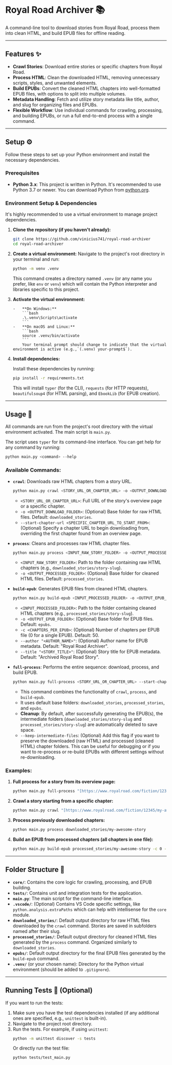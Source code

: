 # Royal Road Archiver 📚

A command-line tool to download stories from Royal Road, process them into clean HTML, and build EPUB files for offline reading.

---

## Features ✨

-   **Crawl Stories**: Download entire stories or specific chapters from Royal Road.
-   **Process HTML**: Clean the downloaded HTML, removing unnecessary scripts, styles, and unwanted elements.
-   **Build EPUBs**: Convert the cleaned HTML chapters into well-formatted EPUB files, with options to split into multiple volumes.
-   **Metadata Handling**: Fetch and utilize story metadata like title, author, and slug for organizing files and EPUBs.
-   **Flexible Workflow**: Use individual commands for crawling, processing, and building EPUBs, or run a full end-to-end process with a single command.

---

## Setup ⚙️

Follow these steps to set up your Python environment and install the necessary dependencies.

### Prerequisites

-   **Python 3.x**: This project is written in Python. It's recommended to use Python 3.7 or newer. You can download Python from [python.org](https://www.python.org/).

### Environment Setup & Dependencies

It's highly recommended to use a virtual environment to manage project dependencies.

1.  **Clone the repository (if you haven't already):**

    ```bash
    git clone https://github.com/vinicius741/royal-road-archiver
    cd royal-road-archiver
    ```

2.  **Create a virtual environment:**
    Navigate to the project's root directory in your terminal and run:

    ```bash
    python -m venv .venv
    ```

    This command creates a directory named `.venv` (or any name you prefer, like `env` or `venv`) which will contain the Python interpreter and libraries specific to this project.

3.  **Activate the virtual environment:**

        -   **On Windows:**
            ```bash
            .\.venv\Scripts\activate
            ```
        -   **On macOS and Linux:**
            ```bash
            source .venv/bin/activate
            ```
            Your terminal prompt should change to indicate that the virtual environment is active (e.g.,`(.venv) your-prompt$`).

4.  **Install dependencies:**

    Install these dependencies by running:

    ```bash
    pip install -r requirements.txt
    ```

    This will install `typer` (for the CLI), `requests` (for HTTP requests), `beautifulsoup4` (for HTML parsing), and `EbookLib` (for EPUB creation).

---

## Usage 🚀

All commands are run from the project's root directory with the virtual environment activated. The main script is `main.py`.

The script uses `typer` for its command-line interface. You can get help for any command by running:

```bash
python main.py <command> --help
```

### Available Commands:

-   **`crawl`**: Downloads raw HTML chapters from a story URL.

    ```bash
    python main.py crawl <STORY_URL_OR_CHAPTER_URL> -o <OUTPUT_DOWNLOAD_FOLDER> --start-chapter-url <SPECIFIC_CHAPTER_URL_TO_START_FROM>
    ```

    -   `<STORY_URL_OR_CHAPTER_URL>`: Full URL of the story's overview page or a specific chapter.
    -   `-o <OUTPUT_DOWNLOAD_FOLDER>`: (Optional) Base folder for raw HTML files. Default: `downloaded_stories`.
    -   `--start-chapter-url <SPECIFIC_CHAPTER_URL_TO_START_FROM>`: (Optional) Specify a chapter URL to begin downloading from, overriding the first chapter found from an overview page.

-   **`process`**: Cleans and processes raw HTML chapter files.

    ```bash
    python main.py process <INPUT_RAW_STORY_FOLDER> -o <OUTPUT_PROCESSED_FOLDER>
    ```

    -   `<INPUT_RAW_STORY_FOLDER>`: Path to the folder containing raw HTML chapters (e.g., `downloaded_stories/story-slug`).
    -   `-o <OUTPUT_PROCESSED_FOLDER>`: (Optional) Base folder for cleaned HTML files. Default: `processed_stories`.

-   **`build-epub`**: Generates EPUB files from cleaned HTML chapters.

    ```bash
    python main.py build-epub <INPUT_PROCESSED_FOLDER> -o <OUTPUT_EPUB_FOLDER> -c <CHAPTERS_PER_EPUB> --author "<AUTHOR_NAME>" --title "<STORY_TITLE>"
    ```

    -   `<INPUT_PROCESSED_FOLDER>`: Path to the folder containing cleaned HTML chapters (e.g., `processed_stories/story-slug`).
    -   `-o <OUTPUT_EPUB_FOLDER>`: (Optional) Base folder for EPUB files. Default: `epubs`.
    -   `-c <CHAPTERS_PER_EPUB>`: (Optional) Number of chapters per EPUB file (0 for a single EPUB). Default: 50.
    -   `--author "<AUTHOR_NAME>"`: (Optional) Author name for EPUB metadata. Default: "Royal Road Archiver".
    -   `--title "<STORY_TITLE>"`: (Optional) Story title for EPUB metadata. Default: "Archived Royal Road Story".

-   **`full-process`**: Performs the entire sequence: download, process, and build EPUB.
    ```bash
    python main.py full-process <STORY_URL_OR_CHAPTER_URL> --start-chapter-url <SPECIFIC_CHAPTER_URL_TO_START_FROM> -c <CHAPTERS_PER_EPUB> --author "<AUTHOR_NAME>" --title "<STORY_TITLE>" --keep-intermediate-files
    ```
    -   This command combines the functionality of `crawl`, `process`, and `build-epub`.
    -   It uses default base folders: `downloaded_stories`, `processed_stories`, and `epubs`.
    -   **Cleanup**: By default, after successfully generating the EPUB(s), the intermediate folders (`downloaded_stories/story-slug` and `processed_stories/story-slug`) are automatically deleted to save space.
    -   `--keep-intermediate-files`: (Optional) Add this flag if you want to preserve the downloaded (raw HTML) and processed (cleaned HTML) chapter folders. This can be useful for debugging or if you want to re-process or re-build EPUBs with different settings without re-downloading.

### Examples:

1.  **Full process for a story from its overview page:**

    ```bash
    python main.py full-process "[https://www.royalroad.com/fiction/12345/my-awesome-story](https://www.royalroad.com/fiction/12345/my-awesome-story)" --title "My Awesome Story" --author "Story Author"
    ```

2.  **Crawl a story starting from a specific chapter:**

    ```bash
    python main.py crawl "[https://www.royalroad.com/fiction/12345/my-awesome-story](https://www.royalroad.com/fiction/12345/my-awesome-story)" --start-chapter-url "[https://www.royalroad.com/fiction/12345/my-awesome-story/chapter/67890/chapter-5-the-adventure-begins](https://www.royalroad.com/fiction/12345/my-awesome-story/chapter/67890/chapter-5-the-adventure-begins)"
    ```

3.  **Process previously downloaded chapters:**

    ```bash
    python main.py process downloaded_stories/my-awesome-story
    ```

4.  **Build an EPUB from processed chapters (all chapters in one file):**
    ```bash
    python main.py build-epub processed_stories/my-awesome-story -c 0 --title "My Awesome Story - Full"
    ```

---

## Folder Structure 📂

-   **`core/`**: Contains the core logic for crawling, processing, and EPUB building.
-   **`tests/`**: Contains unit and integration tests for the application.
-   **`main.py`**: The main script for the command-line interface.
-   **`.vscode/`**: (Optional) Contains VS Code specific settings, like `python.analysis.extraPaths` which can help with intellisense for the `core` module.
-   **`downloaded_stories/`**: Default output directory for raw HTML files downloaded by the `crawl` command. Stories are saved in subfolders named after their slug.
-   **`processed_stories/`**: Default output directory for cleaned HTML files generated by the `process` command. Organized similarly to `downloaded_stories`.
-   **`epubs/`**: Default output directory for the final EPUB files generated by the `build-epub` command.
-   **`.venv/`** (or your chosen name): Directory for the Python virtual environment (should be added to `.gitignore`).

---

## Running Tests 🧪 (Optional)

If you want to run the tests:

1.  Make sure you have the test dependencies installed (if any additional ones are specified, e.g., `unittest` is built-in).
2.  Navigate to the project root directory.
3.  Run the tests. For example, if using `unittest`:
    ```bash
    python -m unittest discover -s tests
    ```
    Or directly run the test file:
    ```bash
    python tests/test_main.py
    ```
